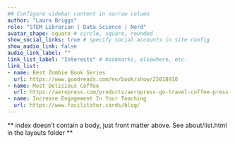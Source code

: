 ```yaml
---
## Configure sidebar content in narrow column
author: "Laura Briggs"
role: "STEM Librarian | Data Science | Nerd"
avatar_shape: square # circle, square, rounded
show_social_links: true # specify social accounts in site config
show_audio_link: false
audio_link_label: ""
link_list_label: "Interests" # bookmarks, elsewhere, etc.
link_list:
- name: Best Zombie Book Series
  url: https://www.goodreads.com/en/book/show/25018910
- name: Most Delicious Coffee
  url: https://aeropress.com/products/aeropress-go-travel-coffee-press
- name: Increase Engagement In Your Teaching
  url: https://www.facilitator.cards/blog/
---
```


** index doesn't contain a body, just front matter above.
See about/list.html in the layouts folder **
